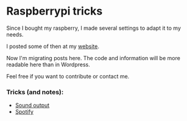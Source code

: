 # Raspberrypi tricks

Since I bought my raspberry, I made several settings to adapt it to my needs.

I posted some of then at my [website](https://jeiks.net/2018/03/24/raspberry-tricks/).

Now I'm migrating posts here. The code and information will be more readable here than in Wordpress.

Feel free if you want to contribute or contact me.

### Tricks (and notes):
* [Sound output](sound_output.md)
* [Spotify](Spotify)
